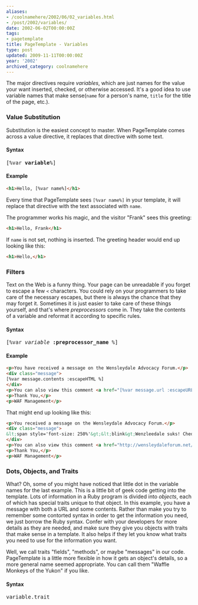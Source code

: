 ```yaml
---
aliases:
- /coolnamehere/2002/06/02_variables.html
- /post/2002/variables/
date: 2002-06-02T00:00:00Z
tags:
- pagetemplate
title: PageTemplate - Variables
type: post
updated: 2009-11-11T00:00:00Z
year: '2002'
archived_category: coolnamehere
---
```

<!--more-->
The major directives require *variables*, which are just names for the value 
your want inserted, checked, or otherwise accessed. It's a good idea to use 
variable names that make sense(`name` for a person's name, `title` for the 
title of the page, etc.).

### Value Substitution

Substitution is the easiest concept to master. When PageTemplate comes across 
a value directive, it replaces that directive with some text.

#### Syntax

<pre>
[%var <strong>variable</strong>%]
</pre>

#### Example

``` html
<h1>Hello, [%var name%]</h1>
```

Every time that PageTemplate sees `[%var name%]` in your template, it will 
replace that directive with the text associated with `name`.

The programmer works his magic, and the visitor "Frank" sees this greeting:

``` html
<h1>Hello, Frank</h1>
```

If `name` is not set, nothing is inserted. The greeting header would end up 
looking like this:

``` html
<h1>Hello,</h1>
```

### Filters

Text on the Web is a funny thing. Your page can be unreadable if you forget to 
escape a few `<` characters. You could rely on your programmers to take care 
of the necessary escapes, but there is always the chance that they may forget 
it. Sometimes it is just easier to take care of these things yourself, and 
that's where *preprocessors* come in. They take the contents of a variable 
and reformat it according to specific rules.

#### Syntax

<pre>
[%var <em>variable</em> <strong>:preprocessor_name</strong> %]
</pre>

#### Example

``` html
<p>You have received a message on the Wensleydale Advocacy Forum.</p>
<div class="message">
[%var message.contents :escapeHTML %]
</div>
<p>You can also view this comment <a href="[%var message.url :escapeURL %]">here</a></p>
<p>Thank You,</p>
<p>WAF Management</p>
```

That might end up looking like this:

``` html
<p>You received a message on the Wensleydale Advocacy Forum.</p>
<div class="message">
&lt;span style='font-size: 250%'&gt;&lt;blink&gt;Wenzleedale suks! Cheddr 4evar!!1!&lt;/blink&gt;&lt;/span&gt;
</div>
<p>You can also view this comment <a href="http://wensleydaleforum.net/messages/view/Wenzlee+Sucks%21">here</a></p>
<p>Thank You,</p>
<p>WAF Management</p>
```

### Dots, Objects, and Traits

What? Oh, some of you might have noticed that little dot in the variable names 
for the last example. This is a little bit of geek code getting into the 
template. Lots of information in a Ruby program is divided into *objects*, 
each of which has special traits unique to that object. In this example, you 
have a message with both a URL and some contents. Rather than make you try to 
remember some contorted syntax in order to get the information you need, we 
just borrow the Ruby syntax. Confer with your developers for more details as 
they are needed, and make sure they give you objects with traits that make 
sense in a template. It also helps if they let you know what traits you need 
to use for the information you want.

<aside>
Well, we call traits "fields", "methods", or maybe "messages" in our code. 
PageTemplate is a little more flexible in how it gets an object's details, 
so a more general name seemed appropriate. You can call them "Waffle 
Monkeys of the Yukon" if you like.
</aside>

#### Syntax

<pre>variable.trait</pre>

